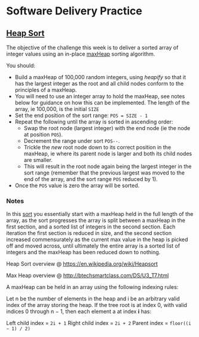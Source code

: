 # Software Delivery Practice

## [Heap Sort](https://en.wikipedia.org/wiki/Heapsort)

The objective of the challenge this week is to deliver a sorted array of integer values using an in-place [maxHeap](http://btechsmartclass.com/DS/U3_T7.html) sorting algorithm.

You should:
* Build a maxHeap of 100,000 random integers, using _heapify_ so that it has the largest integer as the root and all child nodes conform to the principles of a maxHeap. 
* You will need to use an integer array to hold the maxHeap, see notes below for guidance on how this can be implemented. The length of the array, ie 100,000, is the initial `SIZE`
* Set the end position of the sort range: `POS = SIZE - 1`
* Repeat the following until the array is sorted in ascending order:
  * Swap the root node (largest integer) with the end node (ie the node at position `POS`).
  * Decrement the range under sort `POS--`.
  * Trickle the _new_ root node down to its correct position in the maxHeap, ie where its parent node is larger and both its child nodes are smaller.
  * This will result in the root node again being the largest integer in the sort range (remember that the previous largest was moved to the end of the array, and the sort range `POS` reduced by 1).
* Once the `POS` value is zero the array will be sorted.


### Notes

In this [sort](https://en.wikipedia.org/wiki/Heapsort) you essentially start with a maxHeap held in the full length of the array, as the sort progresses the array is split between a maxHeap in the first section, and a sorted list of integers in the second section. Each iteration the first section is reduced in size, and the second section increased commensurately as the current max value in the heap is picked off and moved across, until ultimately the entire array is a sorted list of integers and the maxHeap has been reduced down to nothing.

Heap Sort overview @ https://en.wikipedia.org/wiki/Heapsort

Max Heap overview @ http://btechsmartclass.com/DS/U3_T7.html

A maxHeap can be held in an array using the following indexing rules:

Let n be the number of elements in the heap and i be an arbitrary valid index of the array storing the heap. If the tree root is at index 0, with valid indices 0 through n − 1, then each element a at index __i__ has:

Left child index = `2i + 1`
Right child index = `2i + 2`
Parent index = `floor((i − 1) ∕ 2)`
